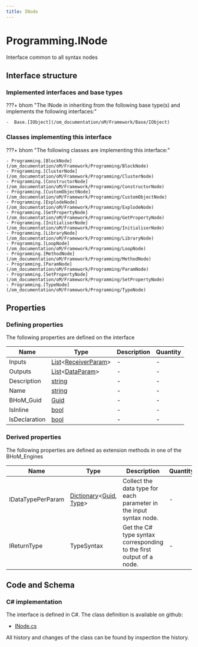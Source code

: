 ```yaml
---
title: INode
---
```


# Programming.INode

Interface common to all syntax nodes

## Interface structure

### Implemented interfaces and base types

???+ bhom "The INode in inheriting from the following base type(s) and implements the following interfaces:"

    -  Base.[IObject](/om_documentation/oM/Framework/Base/IObject)


### Classes implementing this interface

???+ bhom "The following classes are implementing this interface:"

    - Programming.[BlockNode](/om_documentation/oM/Framework/Programming/BlockNode)
    - Programming.[ClusterNode](/om_documentation/oM/Framework/Programming/ClusterNode)
    - Programming.[ConstructorNode](/om_documentation/oM/Framework/Programming/ConstructorNode)
    - Programming.[CustomObjectNode](/om_documentation/oM/Framework/Programming/CustomObjectNode)
    - Programming.[ExplodeNode](/om_documentation/oM/Framework/Programming/ExplodeNode)
    - Programming.[GetPropertyNode](/om_documentation/oM/Framework/Programming/GetPropertyNode)
    - Programming.[InitialiserNode](/om_documentation/oM/Framework/Programming/InitialiserNode)
    - Programming.[LibraryNode](/om_documentation/oM/Framework/Programming/LibraryNode)
    - Programming.[LoopNode](/om_documentation/oM/Framework/Programming/LoopNode)
    - Programming.[MethodNode](/om_documentation/oM/Framework/Programming/MethodNode)
    - Programming.[ParamNode](/om_documentation/oM/Framework/Programming/ParamNode)
    - Programming.[SetPropertyNode](/om_documentation/oM/Framework/Programming/SetPropertyNode)
    - Programming.[TypeNode](/om_documentation/oM/Framework/Programming/TypeNode)


## Properties



### Defining properties

The following properties are defined on the interface

| Name             | Type             | Description      | Quantity         |
|------------------|------------------|------------------|------------------|
| Inputs | [List](https://learn.microsoft.com/en-us/dotnet/api/System.Collections.Generic.List-1?view=netstandard-2.0)&lt;[ReceiverParam](/om_documentation/oM/Framework/Programming/ReceiverParam)&gt; | - | - |
| Outputs | [List](https://learn.microsoft.com/en-us/dotnet/api/System.Collections.Generic.List-1?view=netstandard-2.0)&lt;[DataParam](/om_documentation/oM/Framework/Programming/DataParam)&gt; | - | - |
| Description | [string](https://learn.microsoft.com/en-us/dotnet/api/System.String?view=netstandard-2.0) | - | - |
| Name | [string](https://learn.microsoft.com/en-us/dotnet/api/System.String?view=netstandard-2.0) | - | - |
| BHoM_Guid | [Guid](https://learn.microsoft.com/en-us/dotnet/api/System.Guid?view=netstandard-2.0) | - | - |
| IsInline | [bool](https://learn.microsoft.com/en-us/dotnet/api/System.Boolean?view=netstandard-2.0) | - | - |
| IsDeclaration | [bool](https://learn.microsoft.com/en-us/dotnet/api/System.Boolean?view=netstandard-2.0) | - | - |


### Derived properties

The following properties are defined as extension methods in one of the BHoM_Engines

| Name             | Type             | Description      | Quantity         | Engine           |
|------------------|------------------|------------------|------------------|------------------|
| IDataTypePerParam | [Dictionary](https://learn.microsoft.com/en-us/dotnet/api/System.Collections.Generic.Dictionary-2?view=netstandard-2.0)&lt;[Guid](https://learn.microsoft.com/en-us/dotnet/api/System.Guid?view=netstandard-2.0), [Type](https://learn.microsoft.com/en-us/dotnet/api/System.Type?view=netstandard-2.0)&gt; | Collect the data type for each parameter in the input syntax node. | - | Programming_Engine |
| IReturnType | TypeSyntax | Get the C# type syntax corresponding to the first output of a node. | - | CSharp_Engine |


## Code and Schema

### C# implementation

The interface is defined in C#. The class definition is available on github:

- [INode.cs](https://github.com/BHoM/BHoM/blob/develop/Programming_oM/Nodes/INode.cs)

All history and changes of the class can be found by inspection the history.
